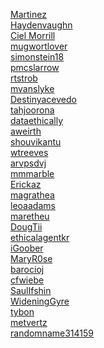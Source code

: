 [Martinez](https://martinez-D352W.github.io/sigcse.html)<br>
[Haydenvaughn](https://Haydenvaughn.github.io/sigcse.html)<br>
[Ciel Morrill](https://cielmorrill.github.io/sigcse.html)<br>
[mugwortlover](https://mugwortlover.github.io/sigcse.html)<br>
[simonstein18](https://simonstein18.github.io/sigcse.html)<br>
[pmcslarrow](https://pmcslarrow.github.io/sigcse.html)<br>
[rtstrob](https://rtstrob.github.io/sigcse.html)<br>
[mvanslyke](https://mvanslyke.github.io/sigcse.html)<br>
[Destinyacevedo](https://destinyacevedo.github.io/sigcse.html)<br>
[tahjoorona](http://tahjoorona.github.io/sigcse.html)<br>
[dataethically](https://dataethically.github.io/sigcse.html)<br>
[aweirth](https://aweirth.github.io/sigcse.html)<br>
[shouvikantu](https://shouvikantu.github.io/sigcse.html)<br>
[wtreeves](https://treeves-eth23.github.io/sigcse.html)<br>
[arvpsdvj](https://arvpsdvj.github.io/sigcse.html)<br>
[mmmarble](https://mmmarble-eths23.github.io/sigcse.html)<br>
[Erickaz](https://erickaz.github.io/sigcse.html)<br>
[magrathea](https://magrathea-data352.github.io/sigcse.html)<br>
[leoaadams](https://leoaadams.github.io/sigcse.html)<br>
[maretheu](https://maretheu.github.io/sigcse.html)<br>
[DougTii](https://DougTii.github.io/sigcse.html)<br>
[ethicalagentkr](https://ethicalagentkr.github.io/sigcse.html)<br>
[iGoober](https://igoober.github.io/sigcse.html)<br>
[MaryR0se](https://maryr0se.github.io/sigcse.html)<br>
[barocioj](https://barocioj.github.io/sigcse.html)<br>
[cfwiebe](https://cfwiebe.github.io/sigcse.html)<br>
[SaulIfshin](https://saul1310.github.io/sigcse.html)<br>
[WideningGyre](https://wideninggyre.github.io/sigcse.html)<br>
[tybon](https://tybon.github.io/sigcse.html)<br>
[metvertz](https://Metvertz.github.io/sigcse.html)<br>
[randomname314159](https://randomname314159.github.io/sigcse.html)<br>
